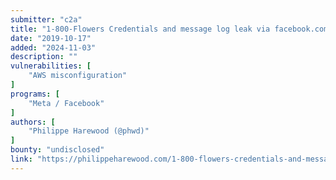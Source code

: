 ```yaml
---
submitter: "c2a"
title: "1-800-Flowers Credentials and message log leak via facebook.com/facebook"
date: "2019-10-17"
added: "2024-11-03"
description: ""
vulnerabilities: [
    "AWS misconfiguration"
]
programs: [
    "Meta / Facebook"
]
authors: [
    "Philippe Harewood (@phwd)"
]
bounty: "undisclosed"
link: "https://philippeharewood.com/1-800-flowers-credentials-and-message-log-leak-via-facebook-com-facebook/"
---
```




